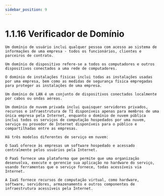 ```yaml
---
sidebar_position: 9
---
```


# 1.1.16 Verificador de Domínio


    Um domínio de usuário inclui qualquer pessoa com acesso ao sistema de informações de uma empresa - todos os funcionários, clientes e parceiros de contrato.

    Um domínio de dispositivo refere-se a todos os computadores e outros dispositivos conectados a uma rede de computadores.

    O domínio de instalações físicas inclui todas as instalações usadas por uma empresa, bem como as medidas de segurança física empregadas para proteger as instalações de uma empresa.

    Um domínio de LAN é um conjunto de dispositivos conectados localmente por cabos ou ondas aéreas. 

    Um domínio de nuvem privada inclui quaisquer servidores privados, recursos e infraestrutura de TI disponíveis apenas para membros de uma única empresa pela Internet, enquanto o domínio de nuvem pública inclui todos os serviços de computação hospedados por uma nuvem, serviço ou provedor de Internet disponíveis para o público e compartilhadas entre as empresas.
    
    Há três modelos diferentes de serviço em nuvem:

    O SaaS oferece às empresas um software hospedado e acessado centralmente pelos usuários pela Internet.

    O PaaS fornece uma plataforma que permite que uma organização desenvolva, execute e gerencie sua aplicação no hardware do serviço, usando ferramentas que o serviço fornece, todas acessíveis via Internet.
    
    A IaaS fornece recursos de computação virtual, como hardware, software, servidores, armazenamento e outros componentes de infraestrutura acessíveis pela Internet.